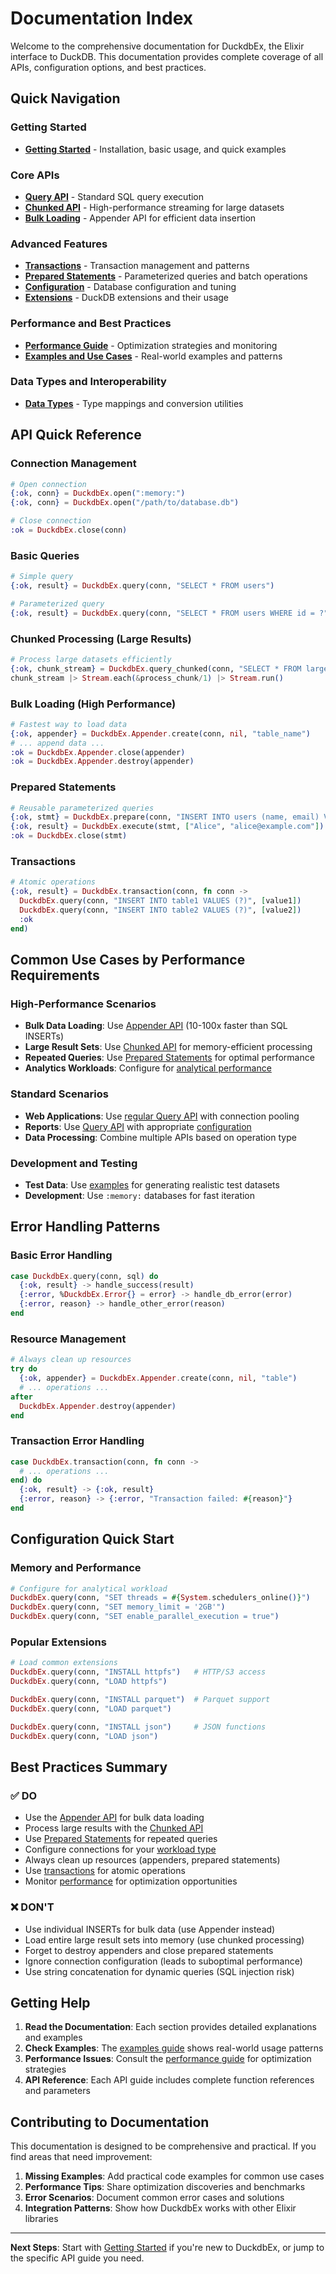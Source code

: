 # Documentation Index

Welcome to the comprehensive documentation for DuckdbEx, the Elixir interface to DuckDB. This documentation provides complete coverage of all APIs, configuration options, and best practices.

## Quick Navigation

### Getting Started

- **[Getting Started](getting_started.md)** - Installation, basic usage, and quick examples

### Core APIs

- **[Query API](query_api.md)** - Standard SQL query execution
- **[Chunked API](chunked_api.md)** - High-performance streaming for large datasets
- **[Bulk Loading](bulk_loading.md)** - Appender API for efficient data insertion

### Advanced Features

- **[Transactions](transactions.md)** - Transaction management and patterns
- **[Prepared Statements](prepared_statements.md)** - Parameterized queries and batch operations
- **[Configuration](configuration.md)** - Database configuration and tuning
- **[Extensions](extensions.md)** - DuckDB extensions and their usage

### Performance and Best Practices

- **[Performance Guide](performance.md)** - Optimization strategies and monitoring
- **[Examples and Use Cases](examples.md)** - Real-world examples and patterns

### Data Types and Interoperability

- **[Data Types](data_types.md)** - Type mappings and conversion utilities

## API Quick Reference

### Connection Management

```elixir
# Open connection
{:ok, conn} = DuckdbEx.open(":memory:")
{:ok, conn} = DuckdbEx.open("/path/to/database.db")

# Close connection
:ok = DuckdbEx.close(conn)
```

### Basic Queries

```elixir
# Simple query
{:ok, result} = DuckdbEx.query(conn, "SELECT * FROM users")

# Parameterized query
{:ok, result} = DuckdbEx.query(conn, "SELECT * FROM users WHERE id = ?", [user_id])
```

### Chunked Processing (Large Results)

```elixir
# Process large datasets efficiently
{:ok, chunk_stream} = DuckdbEx.query_chunked(conn, "SELECT * FROM large_table")
chunk_stream |> Stream.each(&process_chunk/1) |> Stream.run()
```

### Bulk Loading (High Performance)

```elixir
# Fastest way to load data
{:ok, appender} = DuckdbEx.Appender.create(conn, nil, "table_name")
# ... append data ...
:ok = DuckdbEx.Appender.close(appender)
:ok = DuckdbEx.Appender.destroy(appender)
```

### Prepared Statements

```elixir
# Reusable parameterized queries
{:ok, stmt} = DuckdbEx.prepare(conn, "INSERT INTO users (name, email) VALUES (?, ?)")
{:ok, result} = DuckdbEx.execute(stmt, ["Alice", "alice@example.com"])
:ok = DuckdbEx.close(stmt)
```

### Transactions

```elixir
# Atomic operations
{:ok, result} = DuckdbEx.transaction(conn, fn conn ->
  DuckdbEx.query(conn, "INSERT INTO table1 VALUES (?)", [value1])
  DuckdbEx.query(conn, "INSERT INTO table2 VALUES (?)", [value2])
  :ok
end)
```

## Common Use Cases by Performance Requirements

### High-Performance Scenarios

- **Bulk Data Loading**: Use [Appender API](bulk_loading.md) (10-100x faster than SQL INSERTs)
- **Large Result Sets**: Use [Chunked API](chunked_api.md) for memory-efficient processing
- **Repeated Queries**: Use [Prepared Statements](prepared_statements.md) for optimal performance
- **Analytics Workloads**: Configure for [analytical performance](performance.md#configure-for-analytics)

### Standard Scenarios

- **Web Applications**: Use [regular Query API](query_api.md) with connection pooling
- **Reports**: Use [Query API](query_api.md) with appropriate [configuration](configuration.md)
- **Data Processing**: Combine multiple APIs based on operation type

### Development and Testing

- **Test Data**: Use [examples](examples.md#testing-and-development) for generating realistic test datasets
- **Development**: Use `:memory:` databases for fast iteration

## Error Handling Patterns

### Basic Error Handling

```elixir
case DuckdbEx.query(conn, sql) do
  {:ok, result} -> handle_success(result)
  {:error, %DuckdbEx.Error{} = error} -> handle_db_error(error)
  {:error, reason} -> handle_other_error(reason)
end
```

### Resource Management

```elixir
# Always clean up resources
try do
  {:ok, appender} = DuckdbEx.Appender.create(conn, nil, "table")
  # ... operations ...
after
  DuckdbEx.Appender.destroy(appender)
end
```

### Transaction Error Handling

```elixir
case DuckdbEx.transaction(conn, fn conn ->
  # ... operations ...
end) do
  {:ok, result} -> {:ok, result}
  {:error, reason} -> {:error, "Transaction failed: #{reason}"}
end
```

## Configuration Quick Start

### Memory and Performance

```elixir
# Configure for analytical workload
DuckdbEx.query(conn, "SET threads = #{System.schedulers_online()}")
DuckdbEx.query(conn, "SET memory_limit = '2GB'")
DuckdbEx.query(conn, "SET enable_parallel_execution = true")
```

### Popular Extensions

```elixir
# Load common extensions
DuckdbEx.query(conn, "INSTALL httpfs")   # HTTP/S3 access
DuckdbEx.query(conn, "LOAD httpfs")

DuckdbEx.query(conn, "INSTALL parquet")  # Parquet support
DuckdbEx.query(conn, "LOAD parquet")

DuckdbEx.query(conn, "INSTALL json")     # JSON functions
DuckdbEx.query(conn, "LOAD json")
```

## Best Practices Summary

### ✅ DO

- Use the [Appender API](bulk_loading.md) for bulk data loading
- Process large results with the [Chunked API](chunked_api.md)
- Use [Prepared Statements](prepared_statements.md) for repeated queries
- Configure connections for your [workload type](performance.md#configuration-tuning)
- Always clean up resources (appenders, prepared statements)
- Use [transactions](transactions.md) for atomic operations
- Monitor [performance](performance.md#monitoring-and-profiling) for optimization opportunities

### ❌ DON'T

- Use individual INSERTs for bulk data (use Appender instead)
- Load entire large result sets into memory (use chunked processing)
- Forget to destroy appenders and close prepared statements
- Ignore connection configuration (leads to suboptimal performance)
- Use string concatenation for dynamic queries (SQL injection risk)

## Getting Help

1. **Read the Documentation**: Each section provides detailed explanations and examples
2. **Check Examples**: The [examples guide](examples.md) shows real-world usage patterns
3. **Performance Issues**: Consult the [performance guide](performance.md) for optimization strategies
4. **API Reference**: Each API guide includes complete function references and parameters

## Contributing to Documentation

This documentation is designed to be comprehensive and practical. If you find areas that need improvement:

1. **Missing Examples**: Add practical code examples for common use cases
2. **Performance Tips**: Share optimization discoveries and benchmarks
3. **Error Scenarios**: Document common error cases and solutions
4. **Integration Patterns**: Show how DuckdbEx works with other Elixir libraries

---

**Next Steps**: Start with [Getting Started](getting_started.md) if you're new to DuckdbEx, or jump to the specific API guide you need.
